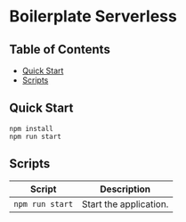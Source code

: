 # Boilerplate Serverless

## Table of Contents

- [Quick Start](#quick-start)
- [Scripts](#scripts)

## Quick Start

```
npm install
npm run start
```

## Scripts

| Script          | Description            |
| --------------- | ---------------------- |
| `npm run start` | Start the application. |
